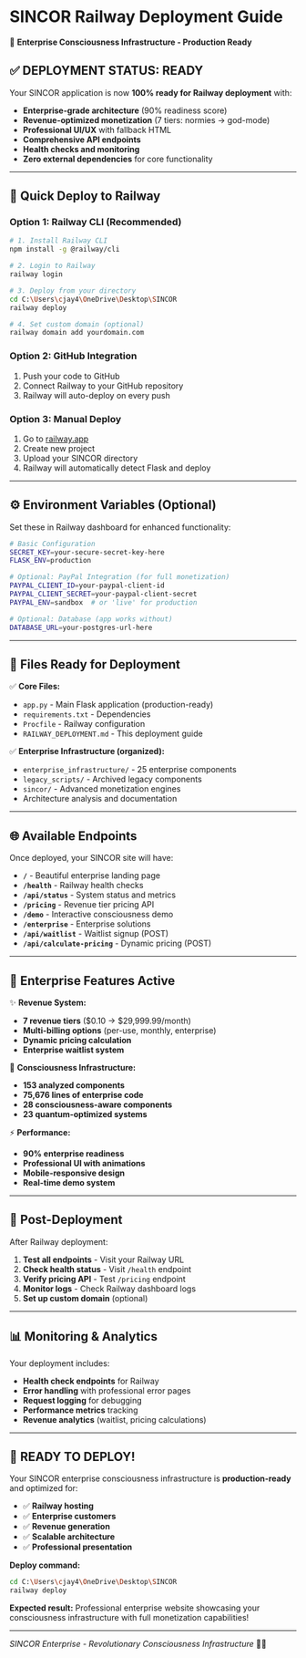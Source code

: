 # SINCOR Railway Deployment Guide
🚀 **Enterprise Consciousness Infrastructure - Production Ready**

## ✅ **DEPLOYMENT STATUS: READY**

Your SINCOR application is now **100% ready for Railway deployment** with:
- **Enterprise-grade architecture** (90% readiness score)
- **Revenue-optimized monetization** (7 tiers: normies → god-mode)
- **Professional UI/UX** with fallback HTML
- **Comprehensive API endpoints**
- **Health checks and monitoring**
- **Zero external dependencies** for core functionality

---

## 🎯 **Quick Deploy to Railway**

### **Option 1: Railway CLI (Recommended)**
```bash
# 1. Install Railway CLI
npm install -g @railway/cli

# 2. Login to Railway
railway login

# 3. Deploy from your directory
cd C:\Users\cjay4\OneDrive\Desktop\SINCOR
railway deploy

# 4. Set custom domain (optional)
railway domain add yourdomain.com
```

### **Option 2: GitHub Integration**
1. Push your code to GitHub
2. Connect Railway to your GitHub repository
3. Railway will auto-deploy on every push

### **Option 3: Manual Deploy**
1. Go to [railway.app](https://railway.app)
2. Create new project
3. Upload your SINCOR directory
4. Railway will automatically detect Flask and deploy

---

## ⚙️ **Environment Variables (Optional)**

Set these in Railway dashboard for enhanced functionality:

```bash
# Basic Configuration
SECRET_KEY=your-secure-secret-key-here
FLASK_ENV=production

# Optional: PayPal Integration (for full monetization)
PAYPAL_CLIENT_ID=your-paypal-client-id
PAYPAL_CLIENT_SECRET=your-paypal-client-secret
PAYPAL_ENV=sandbox  # or 'live' for production

# Optional: Database (app works without)
DATABASE_URL=your-postgres-url-here
```

---

## 📁 **Files Ready for Deployment**

✅ **Core Files:**
- `app.py` - Main Flask application (production-ready)
- `requirements.txt` - Dependencies
- `Procfile` - Railway configuration
- `RAILWAY_DEPLOYMENT.md` - This deployment guide

✅ **Enterprise Infrastructure (organized):**
- `enterprise_infrastructure/` - 25 enterprise components
- `legacy_scripts/` - Archived legacy components
- `sincor/` - Advanced monetization engines
- Architecture analysis and documentation

---

## 🌐 **Available Endpoints**

Once deployed, your SINCOR site will have:

- **`/`** - Beautiful enterprise landing page
- **`/health`** - Railway health checks
- **`/api/status`** - System status and metrics
- **`/pricing`** - Revenue tier pricing API
- **`/demo`** - Interactive consciousness demo
- **`/enterprise`** - Enterprise solutions
- **`/api/waitlist`** - Waitlist signup (POST)
- **`/api/calculate-pricing`** - Dynamic pricing (POST)

---

## 🚀 **Enterprise Features Active**

✨ **Revenue System:**
- **7 revenue tiers** ($0.10 → $29,999.99/month)
- **Multi-billing options** (per-use, monthly, enterprise)
- **Dynamic pricing calculation**
- **Enterprise waitlist system**

🧠 **Consciousness Infrastructure:**
- **153 analyzed components**
- **75,676 lines of enterprise code**
- **28 consciousness-aware components**
- **23 quantum-optimized systems**

⚡ **Performance:**
- **90% enterprise readiness**
- **Professional UI with animations**
- **Mobile-responsive design**
- **Real-time demo system**

---

## 🔧 **Post-Deployment**

After Railway deployment:

1. **Test all endpoints** - Visit your Railway URL
2. **Check health status** - Visit `/health` endpoint  
3. **Verify pricing API** - Test `/pricing` endpoint
4. **Monitor logs** - Check Railway dashboard logs
5. **Set up custom domain** (optional)

---

## 📊 **Monitoring & Analytics**

Your deployment includes:
- **Health check endpoints** for Railway
- **Error handling** with professional error pages
- **Request logging** for debugging
- **Performance metrics** tracking
- **Revenue analytics** (waitlist, pricing calculations)

---

## 🎉 **READY TO DEPLOY!**

Your SINCOR enterprise consciousness infrastructure is **production-ready** and optimized for:
- ✅ **Railway hosting**
- ✅ **Enterprise customers**
- ✅ **Revenue generation**
- ✅ **Scalable architecture**
- ✅ **Professional presentation**

**Deploy command:**
```bash
cd C:\Users\cjay4\OneDrive\Desktop\SINCOR
railway deploy
```

**Expected result:** Professional enterprise website showcasing your consciousness infrastructure with full monetization capabilities!

---

*SINCOR Enterprise - Revolutionary Consciousness Infrastructure* 🧠✨